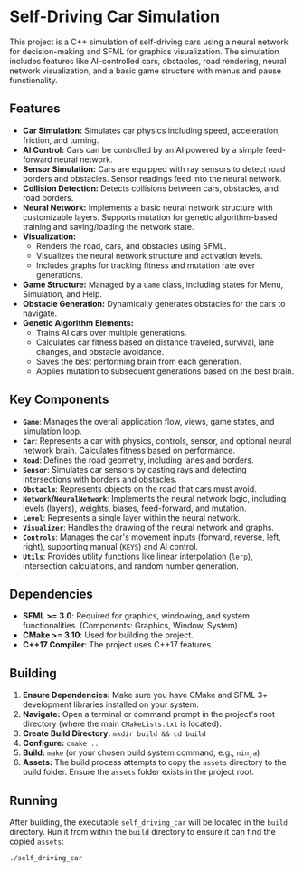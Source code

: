 # Self-Driving Car Simulation

This project is a C++ simulation of self-driving cars using a neural network for decision-making and SFML for graphics visualization. The simulation includes features like AI-controlled cars, obstacles, road rendering, neural network visualization, and a basic game structure with menus and pause functionality.

## Features

* **Car Simulation:** Simulates car physics including speed, acceleration, friction, and turning.
* **AI Control:** Cars can be controlled by an AI powered by a simple feed-forward neural network.
* **Sensor Simulation:** Cars are equipped with ray sensors to detect road borders and obstacles. Sensor readings feed into the neural network.
* **Collision Detection:** Detects collisions between cars, obstacles, and road borders.
* **Neural Network:** Implements a basic neural network structure with customizable layers. Supports mutation for genetic algorithm-based training and saving/loading the network state.
* **Visualization:**
    * Renders the road, cars, and obstacles using SFML.
    * Visualizes the neural network structure and activation levels.
    * Includes graphs for tracking fitness and mutation rate over generations.
* **Game Structure:** Managed by a `Game` class, including states for Menu, Simulation, and Help.
* **Obstacle Generation:** Dynamically generates obstacles for the cars to navigate.
* **Genetic Algorithm Elements:**
    * Trains AI cars over multiple generations.
    * Calculates car fitness based on distance traveled, survival, lane changes, and obstacle avoidance.
    * Saves the best performing brain from each generation.
    * Applies mutation to subsequent generations based on the best brain.

## Key Components

* **`Game`**: Manages the overall application flow, views, game states, and simulation loop.
* **`Car`**: Represents a car with physics, controls, sensor, and optional neural network brain. Calculates fitness based on performance.
* **`Road`**: Defines the road geometry, including lanes and borders.
* **`Sensor`**: Simulates car sensors by casting rays and detecting intersections with borders and obstacles.
* **`Obstacle`**: Represents objects on the road that cars must avoid.
* **`Network`/`NeuralNetwork`**: Implements the neural network logic, including levels (layers), weights, biases, feed-forward, and mutation.
* **`Level`**: Represents a single layer within the neural network.
* **`Visualizer`**: Handles the drawing of the neural network and graphs.
* **`Controls`**: Manages the car's movement inputs (forward, reverse, left, right), supporting manual (`KEYS`) and AI control.
* **`Utils`**: Provides utility functions like linear interpolation (`lerp`), intersection calculations, and random number generation.

## Dependencies

* **SFML >= 3.0**: Required for graphics, windowing, and system functionalities. (Components: Graphics, Window, System)
* **CMake >= 3.10**: Used for building the project.
* **C++17 Compiler**: The project uses C++17 features.

## Building

1.  **Ensure Dependencies:** Make sure you have CMake and SFML 3+ development libraries installed on your system.
2.  **Navigate:** Open a terminal or command prompt in the project's root directory (where the main `CMakeLists.txt` is located).
3.  **Create Build Directory:** `mkdir build && cd build`
4.  **Configure:** `cmake ..`
5.  **Build:** `make` (or your chosen build system command, e.g., `ninja`)
6.  **Assets:** The build process attempts to copy the `assets` directory to the build folder. Ensure the `assets` folder exists in the project root.

## Running

After building, the executable `self_driving_car` will be located in the `build` directory. Run it from within the `build` directory to ensure it can find the copied `assets`:

```bash
./self_driving_car
